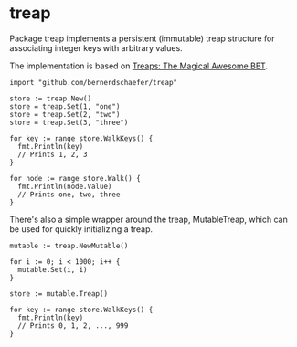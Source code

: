 # treap

Package treap implements a persistent (immutable) treap structure for
associating integer keys with arbitrary values.

The implementation is based on [Treaps: The Magical Awesome
BBT](http://pavpanchekha.com/blog/treap.html).

    import "github.com/bernerdschaefer/treap"

    store := treap.New()
    store = treap.Set(1, "one")
    store = treap.Set(2, "two")
    store = treap.Set(3, "three")

    for key := range store.WalkKeys() {
      fmt.Println(key)
      // Prints 1, 2, 3
    }

    for node := range store.Walk() {
      fmt.Println(node.Value)
      // Prints one, two, three
    }

There's also a simple wrapper around the treap, MutableTreap, which can
be used for quickly initializing a treap.

    mutable := treap.NewMutable()

    for i := 0; i < 1000; i++ {
      mutable.Set(i, i)
    }

    store := mutable.Treap()

    for key := range store.WalkKeys() {
      fmt.Println(key)
      // Prints 0, 1, 2, ..., 999
    }

